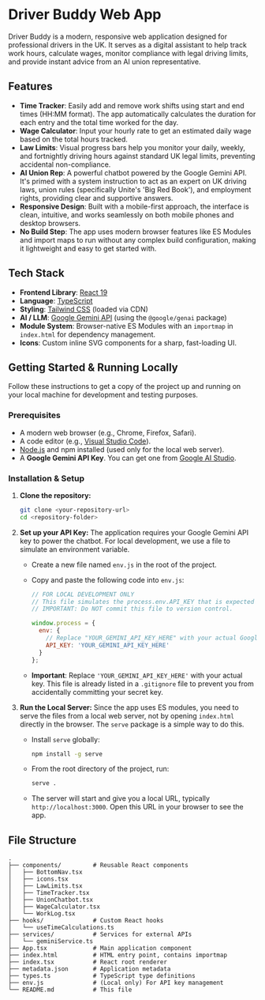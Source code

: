 # Driver Buddy Web App

Driver Buddy is a modern, responsive web application designed for professional drivers in the UK. It serves as a digital assistant to help track work hours, calculate wages, monitor compliance with legal driving limits, and provide instant advice from an AI union representative.

## Features

- **Time Tracker**: Easily add and remove work shifts using start and end times (HH:MM format). The app automatically calculates the duration for each entry and the total time worked for the day.
- **Wage Calculator**: Input your hourly rate to get an estimated daily wage based on the total hours tracked.
- **Law Limits**: Visual progress bars help you monitor your daily, weekly, and fortnightly driving hours against standard UK legal limits, preventing accidental non-compliance.
- **AI Union Rep**: A powerful chatbot powered by the Google Gemini API. It's primed with a system instruction to act as an expert on UK driving laws, union rules (specifically Unite's 'Big Red Book'), and employment rights, providing clear and supportive answers.
- **Responsive Design**: Built with a mobile-first approach, the interface is clean, intuitive, and works seamlessly on both mobile phones and desktop browsers.
- **No Build Step**: The app uses modern browser features like ES Modules and import maps to run without any complex build configuration, making it lightweight and easy to get started with.

## Tech Stack

- **Frontend Library**: [React 19](https://react.dev/)
- **Language**: [TypeScript](https://www.typescriptlang.org/)
- **Styling**: [Tailwind CSS](https://tailwindcss.com/) (loaded via CDN)
- **AI / LLM**: [Google Gemini API](https://ai.google.dev/) (using the `@google/genai` package)
- **Module System**: Browser-native ES Modules with an `importmap` in `index.html` for dependency management.
- **Icons**: Custom inline SVG components for a sharp, fast-loading UI.

## Getting Started & Running Locally

Follow these instructions to get a copy of the project up and running on your local machine for development and testing purposes.

### Prerequisites

- A modern web browser (e.g., Chrome, Firefox, Safari).
- A code editor (e.g., [Visual Studio Code](https://code.visualstudio.com/)).
- [Node.js](https://nodejs.org/) and npm installed (used only for the local web server).
- A **Google Gemini API Key**. You can get one from [Google AI Studio](https://aistudio.google.com/app/apikey).

### Installation & Setup

1.  **Clone the repository:**
    ```sh
    git clone <your-repository-url>
    cd <repository-folder>
    ```

2.  **Set up your API Key:**
    The application requires your Google Gemini API key to power the chatbot. For local development, we use a file to simulate an environment variable.

    - Create a new file named `env.js` in the root of the project.
    - Copy and paste the following code into `env.js`:

      ```javascript
      // FOR LOCAL DEVELOPMENT ONLY
      // This file simulates the process.env.API_KEY that is expected in production.
      // IMPORTANT: Do NOT commit this file to version control.

      window.process = {
        env: {
          // Replace "YOUR_GEMINI_API_KEY_HERE" with your actual Google Gemini API key.
          API_KEY: 'YOUR_GEMINI_API_KEY_HERE'
        }
      };
      ```
    - **Important**: Replace `'YOUR_GEMINI_API_KEY_HERE'` with your actual key. This file is already listed in a `.gitignore` file to prevent you from accidentally committing your secret key.

3.  **Run the Local Server:**
    Since the app uses ES modules, you need to serve the files from a local web server, not by opening `index.html` directly in the browser. The `serve` package is a simple way to do this.

    - Install `serve` globally:
      ```sh
      npm install -g serve
      ```
    - From the root directory of the project, run:
      ```sh
      serve .
      ```
    - The server will start and give you a local URL, typically `http://localhost:3000`. Open this URL in your browser to see the app.

## File Structure

```
.
├── components/         # Reusable React components
│   ├── BottomNav.tsx
│   ├── icons.tsx
│   ├── LawLimits.tsx
│   ├── TimeTracker.tsx
│   ├── UnionChatbot.tsx
│   ├── WageCalculator.tsx
│   └── WorkLog.tsx
├── hooks/              # Custom React hooks
│   └── useTimeCalculations.ts
├── services/           # Services for external APIs
│   └── geminiService.ts
├── App.tsx             # Main application component
├── index.html          # HTML entry point, contains importmap
├── index.tsx           # React root renderer
├── metadata.json       # Application metadata
├── types.ts            # TypeScript type definitions
├── env.js              # (Local only) For API key management
└── README.md           # This file
```
